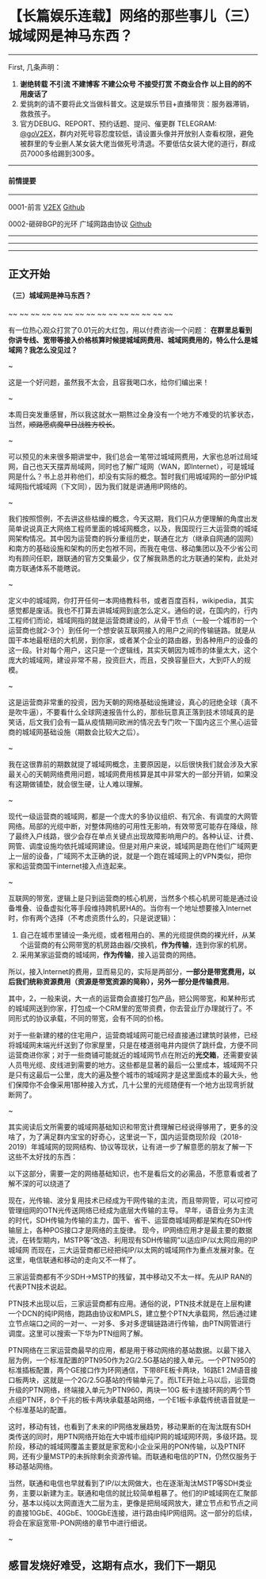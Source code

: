 # 【长篇娱乐连载】网络的那些事儿（三）城域网是神马东西？
---
First, 几条声明：

1. **谢绝转载 不引流 不建博客 不建公众号 不接受打赏 不商业合作 以上目的的不用废话了**
2. 爱挑刺的请不要将此文当做科普文。这是娱乐节目+直播带货：服务器滞销，救救孩子。
3. 官方DEBUG、REPORT、预约话题、提问、催更群 TELEGRAM: [@goV2EX](https://t.me/goV2EX)，群内对死号容忍度较低，请设置头像并开放别人查看权限，避免被群里的专业删人某女装大佬当做死号清退。不要低估女装大佬的道行，群成员7000多给踢到300多。
---

#### 前情提要
---

0001-前言 [V2EX](https://v2ex.com/t/690586) [Github](https://github.com/realpg/ThingsAboutInternet/blob/master/%E3%80%90%E9%95%BF%E7%AF%87%E5%A8%B1%E4%B9%90%E8%BF%9E%E8%BD%BD%E3%80%91%E7%BD%91%E7%BB%9C%E7%9A%84%E9%82%A3%E4%BA%9B%E4%BA%8B%E5%84%BF-0001-%E5%89%8D%E8%A8%80.md)

0002-砸碎BGP的光环 广域网路由协议 [Github](https://github.com/realpg/ThingsAboutInternet/blob/master/%E3%80%90%E9%95%BF%E7%AF%87%E5%A8%B1%E4%B9%90%E8%BF%9E%E8%BD%BD%E3%80%91%E7%BD%91%E7%BB%9C%E7%9A%84%E9%82%A3%E4%BA%9B%E4%BA%8B%E5%84%BF-0002-%E7%A0%B8%E7%A2%8EBGP%E7%9A%84%E5%85%89%E7%8E%AF%20%E5%B9%BF%E5%9F%9F%E7%BD%91%E8%B7%AF%E7%94%B1%E5%8D%8F%E8%AE%AE.md)

---

---

---


## 正文开始


#### （三）城域网是神马东西？
~~ ~~ ~~ ~~ ~~ ~~ ~~ ~~ ~~ ~~ ~~ ~~ ~~ ~~ ~~


有一位热心观众打赏了0.01元的大红包，用以付费咨询一个问题： **在群里总看到你讲专线、宽带等接入价格核算时候提城域网费用、城域网费用的，特么什么是城域网？我怎么没见过？**


~


这是一个好问题，虽然我不太会，且容我喝口水，给你们编出来！


~


本周日突发重感冒，所以我这就水一期熬过全身没有一个地方不难受的坑爹状态，当然，~~顺路愿病魔早日战胜方校长~~。


~


可以预见的未来很多期讲堂中，我们总会一笔带过城域网费用，大家也总听过局域网，自己也天天摆弄局域网，同时也了解广域网（WAN，即Internet），可是城域网是什么？书上总并称他们，却没有实际的概念。暂时我们用城域网的一部分IP城域网指代城域网（下文同），因为我们就是讲通用IP网络的。


~


我们按照惯例，不去讲这些枯燥的概念，今天这期，我们只从方便理解的角度出发简单说说真正大网络工程师里面的城域网概念，以及，我国现行三大运营商的城域网架构情况。其中因为运营商的拆分重组历史，联通在北方（继承自网通的固网）和南方的基础设施和架构的历史包袱不同，而我在电信、移动集团以及不少省公司均有顾问任职，跟联通的官方交集最少，仅了解我熟悉的北方联通的架构，此处对南方联通体系不能瞎说。


~


定义中的城域网，你打开任何一本网络教科书，或者百度百科，wikipedia，其实感觉都是废话。我也不打算去讲城域网到底怎么定义。通俗的说，在国内的，行内工程师们而论，城域网指的就是运营商建设的，从骨干节点（一般一个城市的一个运营商也就2-3个）到任何一个想安装互联网接入的用户之间的传输链路。就是从国干本地最枢纽的大机房，到你家，或者某个企业的路由器，到各种用户的设备的这一段。针对每个用户，这只是一个逻辑线，其实天朝因为城市的体量太大，这个庞大的城域网，建设非常不易，投资巨大，而且，交换容量巨大，大到吓人的规模。


~


这是运营商非常重的投资，因为天朝的网络基础设施建设，真心的冠绝全球（真不是吹牛逼），不要看什么全球网速报告什么的，那些玩意真正落到技术领域真的是笑话，后文我们会有一篇从疫情期间欧洲的情况去专门吹一下国内这三个黑心运营商的城域网基础设施（期数会比较大之后）。


~


我在这很靠前的期数就提了城域网概念，主要原因是，以后很快我们就会涉及大家最关心的天朝网络费用问题，城域网费用核算是其中非常大的一部分开销，如果没有这期做铺垫，就会很生硬，让人难以理解。


~


现代一级运营商的城域网，都是一个庞大的多协议组织、有冗余、有调度的大网管网络。局部的光缆中断，对整体网络的可用性无影响，有效带宽可能存在降级，除了最终入户线路，很少会存在单点关键点出现故障影响用户的。各种认证、计费、网管、调度设施均依托城域网建设。但是对用户来说，城域网是跑在他们广域网更上一层的设备，广域网不太正确的说，就是一个跑在城域网上的VPN类似，把你家和运营商国干internet接入点连起来。


~


互联网的带宽，逻辑上是只到运营商的核心机房，当然多个核心机房可能是通过设备堆叠、设备虚拟化等手段维持跨机房HA的。当你有一个地址想要接入Internet时，你有两个选择（不考虑资质什么的，只是说逻辑）：
1. 自己在城市里铺设一条光缆，或者租用白的、黑的光缆提供商的裸光纤，从某个运营商的有公网带宽的机房路由器/交换机，**作为传输**，连到你家的机房。
2. 采用某家运营商的城域网，**作为传输**，接入运营商的网络。

所以，接入Internet的费用，显而易见的，实际是两部分，**一部分是带宽费用，以后我们统称资源费用（资源是带宽资源的简称），另外一部分是传输费用**。

其中，2，一般来说，大一点的运营商会直接打包产品，把公网带宽，和某种形式的城域网送到你家，打包成一个CRM里的宽带资费，你去营业厅办理就行了。不同形式的协议承载，不同的带宽，会有不同的价格。

对于一些新建的楼的住宅用户，运营商城域网可能已经直接通过建筑时装修，已经将城域网末端光纤送到了你家屋里，只是在楼道弱电井内提供了跳纤盘，方便不同运营商进你家；对于一些商铺可能就近的城域网节点在附近的**光交箱**，还需要安装人员甩光缆、皮线进到需要的地方。这些都是显著的最后一公里成本，城域网不只是只有这最后一公里，庞大的遍及整个城市的城域网才是这里面成本的最大头，他们保障你不会像采用1那种接入方式，几十公里的光缆随便有一个地方出现弯折就断网了。



~


其实阅读后文所需要的城域网基础知识和带宽计费理解已经说得够用了，更多的没啥了，为了满足群内宝宝的好奇心，这里说一下，国内运营商现阶段（2018-2019）年城域网的现网结构、协议等现状，让有进一步了解意愿的朋友了解一下这些不太好找的东西：

以下这部分，需要一定的网络基础知识，也不是看后文的必需品，不愿意看或者了解不深的可以绕道了


现在，光传输、波分复用技术已经成为干网传输的主流，而且带网管，可以可控可管理组网的OTN光传送网络已经成为底层大传输的主导。
早年，语音业务为主流的时代，SDH传输为传输的主力，国干、省干、运营商城域网都是架构在SDH传输层上，各种POS接口才是网络的主旋律。
现今，IP网络应用才是最主要的数据流，在转型期内，MSTP等“改造、利用现有SDH传输网”以适应IP/以太网应用的IP城域网
而现在，三大运营商都已经把纯IP/以太网的城域网作为重点发展对象。在这里，电信联通和移动的走向又不一样了。

三家运营商都有不少SDH->MSTP的残留，其中移动又不太一样。先从IP RAN的代表PTN技术说起。

PTN技术出现以后，三家运营商都有应用。通俗的说，PTN技术就是在上层构建一个DCN的纯IP网络，跑路由协议和MPLS，建立整个PTN大承载网，然后通过建立节点端口之间的一对一、一对多、多对多逻辑链路进行传输，由PTN网管进行调度。这里可以搜索一下华为PTN组网了解。

PTN网络在三家运营商最早的应用，都是用于移动网络的基站数据。以最下接入层为例，一个标准配置的PTN950作为2G/2.5G基站的接入单元。一个PTN950的标准插板配置，两个GE接口作为环网通信，下带8FE板卡两块，16路E1 2M语音接口板两块，这就是一个2G/2.5G基站的传输单元了。而LTE开始上马以后，运营商升级的PTN网络，终端接入单元为PTN960，两块一10G 板卡连接环网的两个节点组PTN环，8个千兆的板卡两块承载基站网络，一个E1板卡承载传统语音就是一个标准基站的配置。


这时，移动有钱，也看到了未来的IP网络发展趋势，移动果断的在淘汰既有SDH类传送的同时，用PTN网络开始在大中城市组纯IP网的城域网环网，多级环路。现阶段，移动的城域网覆盖主要就是家宽和小企业采用的PON传输，以及PTN环网，还有少量MSTP的未拆除剩余资源传输。而联通和电信的PTN，仍然仅服务于移动基站网络。


当然，联通和电信也早就看到了IP/以太网做大，也在逐渐淘汰MSTP等SDH类业务，主要以新建为主。联通和电信的就比较简单粗暴了。他们的IP城域网在汇聚部分，基本以纯以太网直连大二层为主，更像是把局域网放大，建立节点和节点之间的直接10GbE、40GbE、100GbE连接，进行路由纯IP网组网。这一部分的后续，将会在家庭宽带-PON网络的章节中进行细说。


~


## 感冒发烧好难受，这期有点水，我们下一期见
